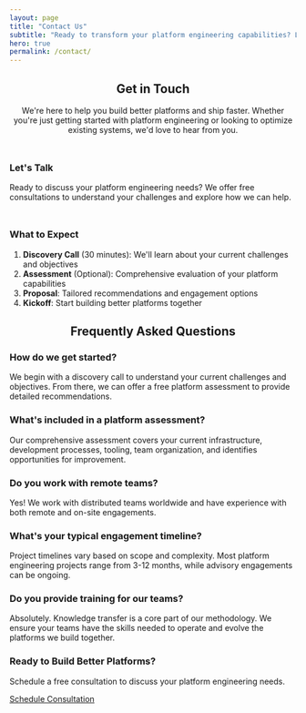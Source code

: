 ```yaml
---
layout: page
title: "Contact Us"
subtitle: "Ready to transform your platform engineering capabilities? Let's discuss how we can help."
hero: true
permalink: /contact/
---
```



<section class="section">
<div class="container">
<h2 style="text-align: center;"><strong>Get in Touch</strong></h2>

<p style="text-align: center; font-size: var(--font-size-lg); margin-bottom: 3rem;">We're here to help you build better platforms and ship faster. Whether you're just getting started with platform engineering or looking to optimize existing systems, we'd love to hear from you.</p>

<div class="grid grid-2 gap-8 my-12">

<div class="card">
<h3>Let's Talk</h3>

<p>Ready to discuss your platform engineering needs? We offer free consultations to understand your challenges and explore how we can help.</p>

<div style="display: flex; gap: 1.5rem; margin-top: 1.5rem;">
  <a href="mailto:hello@platformbuilds.org" style="color: #2563eb; text-decoration: none;" title="Send us an email">
    <i class="fas fa-envelope" style="font-size: 1.5rem;"></i>
  </a>
  <a href="tel:+918977903949" style="color: #2563eb; text-decoration: none;" title="Call us">
    <i class="fas fa-phone" style="font-size: 1.5rem;"></i>
  </a>
</div>
</div>

<div class="card">
<h3>What to Expect</h3>

<ol>
<li><strong>Discovery Call</strong> (30 minutes): We'll learn about your current challenges and objectives</li>
<li><strong>Assessment</strong> (Optional): Comprehensive evaluation of your platform capabilities</li>
<li><strong>Proposal</strong>: Tailored recommendations and engagement options</li>
<li><strong>Kickoff</strong>: Start building better platforms together</li>
</ol>
</div>

</div>
</div>
</section>

<section class="section" style="background-color: var(--bg-secondary);">
<div class="container">
<h2 style="text-align: center;"><strong>Frequently Asked Questions</strong></h2>

<div class="grid grid-1 gap-6 my-8">

<div class="card">
<h3>How do we get started?</h3>
<p>We begin with a discovery call to understand your current challenges and objectives. From there, we can offer a free platform assessment to provide detailed recommendations.</p>
</div>

<div class="card">
<h3>What's included in a platform assessment?</h3>
<p>Our comprehensive assessment covers your current infrastructure, development processes, tooling, team organization, and identifies opportunities for improvement.</p>
</div>

<div class="card">
<h3>Do you work with remote teams?</h3>
<p>Yes! We work with distributed teams worldwide and have experience with both remote and on-site engagements.</p>
</div>

<div class="card">
<h3>What's your typical engagement timeline?</h3>
<p>Project timelines vary based on scope and complexity. Most platform engineering projects range from 3-12 months, while advisory engagements can be ongoing.</p>
</div>

<div class="card">
<h3>Do you provide training for our teams?</h3>
<p>Absolutely. Knowledge transfer is a core part of our methodology. We ensure your teams have the skills needed to operate and evolve the platforms we build together.</p>
</div>

</div>
</div>
</section>

<section class="section">
<div class="container">
<div class="bg-gray-50 border border-gray-200 rounded-lg p-8 my-8 text-center">
<h3 class="text-2xl font-bold text-gray-900 mb-4">Ready to Build Better Platforms?</h3>
<p class="text-gray-600 mb-6">
Schedule a free consultation to discuss your platform engineering needs.
</p>
<a href="mailto:hello@platformbuilds.org?subject=Platform Engineering Consultation" class="btn btn-primary">
Schedule Consultation
</a>
</div>
</div>
</section>